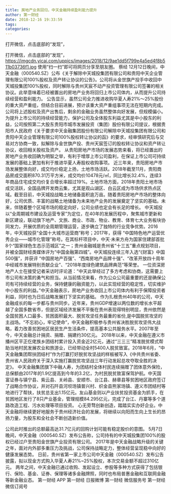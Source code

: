 ```yaml
---
title: 房地产业务回归，中天金融持续盈利能力提升
author: 第一财经
date: 2018-12-16 19:33:59
tags: 
categories: 
---
```

打开微信，点击底部的“发现”，
<!-- more -->
打开微信，点击底部的“发现”，
https://imgcdn.yicai.com/uppics/images/2018/12/9ae1dd5f799e4a5ed4f8b511b03736f1.jpg
使用“扫一扫”即可将网页分享至朋友圈。
蔡经
12月12日晚间，中天金融（000540.SZ）公布《关于解除中天城投集团有限公司和贵阳中天企业管理有限公司100%股权及资产转让协议的公告》。公司将从金世旗产投手中收回中天城投集团100%股权，同时解除与贵州天宸不动产投资管理有限公司签署的相关协议。此举意味着已经被置出的房地产业务将回归上市公司体内，从而提升公司持续经营和盈利能力。
公告显示，虽然公司全力推进收购华夏人寿21%～25%股份的重大资产重组，但结合目前进展，预计该重大资产重组事项无法在短期内完成。公司将上述股权及资产出售后，剩余的金融业务虽然整体向好发展，但规模偏小。为提升上市公司的持续经营能力，保护公司及全体股东利益尤其是中小股东的利益，公司按照第二大股东贵阳市城市发展投资（集团）股份有限公司提议，根据贵阳市人民政府《关于要求中天金融集团股份有限公司解除中天城投集团有限公司和贵阳中天企业管理有限公司100%股权转让协议的函》的要求，经审慎研究后与交易对方协商一致，拟解除与金世旗产投、贵州天宸签订的股权转让协议和资产转让协议，收回相关股权及资产。
从贵阳房地产市场的发展态势来看，将已经置出的房地产业务收回确为明智之举，有利于增厚上市公司盈利，在保证上市公司可持续发展的基础上更加有利于推进华夏人寿股权收购事项。
近三年来，贵阳房地产市场发展整体向好，成交均价稳定上扬，土地市场活跃。2018年截至11月，贵阳商品房成交面积870.31万平方米，成交均价10478元/㎡，同比增长32.4%，连续3年商品住宅成交均价复合增长率超过19%。土地市场方面，2018年贵阳土地市场成交活跃，全国品牌开发商云集，尤其是观山湖区、白云区成为市场供求热点区域。截至目前，中天城投战略土地储备面积逾万亩。随着贵阳房地产市场的整体向好，公司优质、丰富的战略土地储备为未来地产业务的发展奠定了坚实的基础。未来，伴随着整个区域市场的稳定向好，公司业绩也定会有长足的增长。
中天城投以“全周期城市建设及运营专家”为定位，在40年的发展历程中，聚焦城市更新和新区建设，联动旗下地产、文旅、商业、市政、物业、教育、体育七大业务板块协同发力，开展优质的全周期管理运营，逐步确立了独特的行业竞争优势。2016年，中天城投获“全国十大城市运营商”称号；2017年，获得 “中国特色地产运营优秀企业——城市化管理”称号。在其标杆项目中，中天·未来方舟为国家住建部首批8个“国家绿色生态示范城区”之一；贵州金融城是贵州省“十三五”重点规划项目，并被全国财经类媒体评为“中国金融第四城”。中天城投连续三年入选“《财富》中国500强”，并获评 “中国房地产百强”、“西南房地产品牌十强”、“改革开放四十周年中经城市发展特别贡献企业”、“2018年度绿色建筑品牌典范”等荣誉。
一位资深房地产人士在接受记者采访时评论道：“中天此举经过了多方考虑和协商，这需要上市公司有决策的勇气和担当。从当前情况来看，作为公众公司最重要的还是确保公司有可持续经营的业务，保持健康的融资能力，以此实现经营的稳定性，切实维护中小股东的利益。”中天金融表示，房地产业务收回上市公司体内有利于保障投资者利益，同时也为日后战略发展打下坚实的基础。
作为扎根贵州40年的公司，中天金融成长的每一步都与贵州同步。近年来，贵州GDP增速以两位数的增长水平超越了全国多数省市，但是区域经济发展不平衡在贵州表现得特别明显，贵州依然是全国贫困人口最多、贫困面积最大、脱贫攻坚任务最重的省份,是中国脱贫攻坚的主战场。“不忘初心，牢记使命”，中天金融积极参与贵州省决胜脱贫攻坚伟大战略，着力改善贫困地区居民生产生活条件，提高基本公共服务水平。2007年至今，中天金融总计捐资、捐赠、捐建约30亿元。
2018年以来，中天金融在遵义市播州区平正仡佬族乡团结村累计投入资金近2亿元，通过“三三三”精准脱贫模式帮助当地村民发展农业和旅游业，已经带动全村5400人脱贫致富。2018年6月，“中天金融集团帮扶团结村”作为打赢打好脱贫攻坚战的样板被写入《中共贵州省委、贵州省人民政府关于深入实施打赢脱贫攻坚战三年行动发起总攻夺取全胜的决定》。
中天金融集团旗下中融人寿，为团结村全体村民连续捐赠了团体意外保险，总保额由2017年的1.9亿提高到今年的3.2亿，为村民脱贫致富保驾护航。中天国富证券与镇宁县、紫云县、关岭县、安顺市、台江县、赫章县等贫困地区政府签订了战略合作协议，并对石阡县河坝场镇普兴村、织金县熊家场镇、遵义市团结村等地进行了帮扶，扶贫总支出1.15亿元。友山基金则以产业扶贫投资基金为抓手，在贫困地区发行了8只产业基金，管理规模84.295亿元，完成了台江、丹寨等多个道路改造工程、污水处理等项目投资。
心无旁骛创新创造，踏踏实实办好企业。中天金融将继续更好地服务于贵州经济社会的发展，将继续以向阳而生向上生长的昂扬力量，为股东和全社会不断创造新价值。
 
 
公司此时推出的总额最高达31.7亿元的回购计划可能有稳定股价的意图。
5月7日晚间，中天金融（000540.SZ）发布公告称，公司持有的中天城投集团100%的股权已经过户至贵阳金世旗产业投资有限公司。
2017年是中天金融战略升级的关键之年，面对内外部多重压力及挑战，公司保持战略定力，整体经营呈现稳中向好的健康发展态势。
日前，贵州省第一家上市公司中天金融（000540.SZ）发布公告披露，拟以现金方式购入华夏人寿21%~25%股权，本次交易金额不超过310亿元。
两年之间，中天金融已通过收购、发起设立、参股等多种方式获得了包括银行、保险、基金、证券、保理等诸多金融牌照，同时也布局普惠金融和互联网金融等新金融业态。
第一财经
APP
第一财经
日报微博
第一财经
微信服务号
第一财经
微信订阅号
